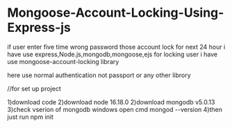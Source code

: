 # Mongoose-Account-Locking-Using-Express-js
if user enter five time wrong password those account lock for next 24 hour
i have use express,Node.js,mongodb,mongoose,ejs
for locking user i have use mongoose-account-locking library 

here use normal authentication not passport or any other librory 

//for set up project 

1)download code
2)download node 16.18.0
2)download mongodb v5.0.13 
3)check vserion of mongodb windows open cmd mongod --version
4)then just run npm init

